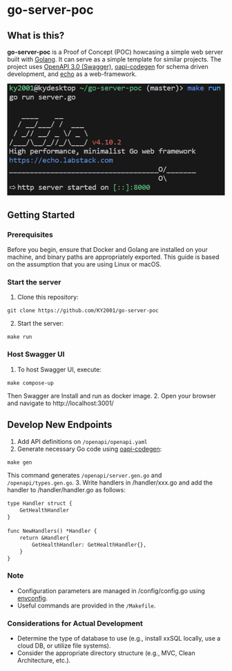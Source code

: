 # go-server-poc
## What is this?
<strong>go-server-poc</strong> is a Proof of Concept (POC) howcasing a simple web server built with [Golang](https://go.dev/). It can serve as a simple template for similar projects. The project uses [OpenAPI 3.0 (Swagger)](https://swagger.io/specification/), [oapi-codegen](https://github.com/deepmap/oapi-codegen) for schema driven development, and [echo](https://github.com/labstack/echo) as a web-framework.

![UI](/delete_this.png) 

## Getting Started
### Prerequisites
Before you begin, ensure that Docker and Golang are installed on your machine, and binary paths are appropriately exported. This guide is based on the assumption that you are using Linux or macOS.

### Start the server
1. Clone this repository:
```
git clone https://github.com/KY2001/go-server-poc
```
2. Start the server:
```
make run
```

### Host Swagger UI
1. To host Swagger UI, execute:
```
make compose-up
```
Then Swagger are Install and run as docker image.
2. Open your browser and navigate to http://localhost:3001/

## Develop New Endpoints
1. Add API definitions on `/openapi/openapi.yaml`
2. Generate necessary Go code using [oapi-codegen](https://github.com/deepmap/oapi-codegen):
```
make gen
```
This command generates `/openapi/server.gen.go` and `/openapi/types.gen.go`.
3. Write handlers in /handler/xxx.go and add the handler to /handler/handler.go as follows:
```
type Handler struct {
	GetHealthHandler
}

func NewHandlers() *Handler {
	return &Handler{
		GetHealthHandler: GetHealthHandler{},
	}
}
```

### Note
- Configuration parameters are managed in /config/config.go using [envconfig](https://github.com/kelseyhightower/envconfig).
- Useful commands are provided in the `/Makefile`.

### Considerations for Actual Development
- Determine the type of database to use (e.g., install xxSQL locally, use a cloud DB, or utilize file systems).
- Consider the appropriate directory structure (e.g., MVC, Clean Architecture, etc.).
